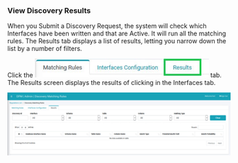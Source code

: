 ### View Discovery Results

When you Submit a Discovery Request, the system will check which Interfaces have been written and that are Active. It will run all the matching rules. The Results tab displays a list of results, letting you narrow down the list by a number of filters. 

Click the ![image](/articles/demo_project/DPM_Demo_Project/images/07_13_Discovery_ResultsTab.jpg) tab. The Results screen displays the results of clicking <Submit Discovery Request button image> in the Interfaces tab.

![image](/articles/demo_project/DPM_Demo_Project/images/07_13_Discovery_ResultsTab1.jpg)
